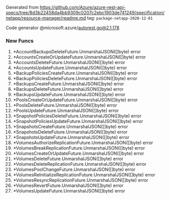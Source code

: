 Generated from https://github.com/Azure/azure-rest-api-specs/tree/8d3b22458da4bb9309c0207c2ebc1903de741249/specification/netapp/resource-manager/readme.md tag: `package-netapp-2020-12-01`

Code generator @microsoft.azure/autorest.go@2.1.178


### New Funcs

1. *AccountBackupsDeleteFuture.UnmarshalJSON([]byte) error
1. *AccountsCreateOrUpdateFuture.UnmarshalJSON([]byte) error
1. *AccountsDeleteFuture.UnmarshalJSON([]byte) error
1. *AccountsUpdateFuture.UnmarshalJSON([]byte) error
1. *BackupPoliciesCreateFuture.UnmarshalJSON([]byte) error
1. *BackupPoliciesDeleteFuture.UnmarshalJSON([]byte) error
1. *BackupsCreateFuture.UnmarshalJSON([]byte) error
1. *BackupsDeleteFuture.UnmarshalJSON([]byte) error
1. *BackupsUpdateFuture.UnmarshalJSON([]byte) error
1. *PoolsCreateOrUpdateFuture.UnmarshalJSON([]byte) error
1. *PoolsDeleteFuture.UnmarshalJSON([]byte) error
1. *PoolsUpdateFuture.UnmarshalJSON([]byte) error
1. *SnapshotPoliciesDeleteFuture.UnmarshalJSON([]byte) error
1. *SnapshotPoliciesUpdateFuture.UnmarshalJSON([]byte) error
1. *SnapshotsCreateFuture.UnmarshalJSON([]byte) error
1. *SnapshotsDeleteFuture.UnmarshalJSON([]byte) error
1. *SnapshotsUpdateFuture.UnmarshalJSON([]byte) error
1. *VolumesAuthorizeReplicationFuture.UnmarshalJSON([]byte) error
1. *VolumesBreakReplicationFuture.UnmarshalJSON([]byte) error
1. *VolumesCreateOrUpdateFuture.UnmarshalJSON([]byte) error
1. *VolumesDeleteFuture.UnmarshalJSON([]byte) error
1. *VolumesDeleteReplicationFuture.UnmarshalJSON([]byte) error
1. *VolumesPoolChangeFuture.UnmarshalJSON([]byte) error
1. *VolumesReInitializeReplicationFuture.UnmarshalJSON([]byte) error
1. *VolumesResyncReplicationFuture.UnmarshalJSON([]byte) error
1. *VolumesRevertFuture.UnmarshalJSON([]byte) error
1. *VolumesUpdateFuture.UnmarshalJSON([]byte) error
